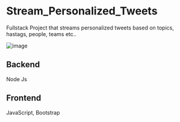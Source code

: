 # Stream_Personalized_Tweets
Fullstack Project that streams personalized tweets based on topics, hastags, people, teams etc..

![image](https://github.com/A29-S/Stream_Personalized_Tweets/assets/58533990/c2c43411-f1d5-4dee-9b23-4b91b5f0415b)


## Backend
Node Js

## Frontend
JavaScript, Bootstrap
